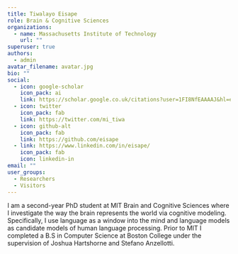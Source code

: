 ```yaml
---
title: Tiwalayo Eisape
role: Brain & Cognitive Sciences
organizations:
  - name: Massachusetts Institute of Technology
    url: ""
superuser: true
authors:
  - admin
avatar_filename: avatar.jpg
bio: ""
social:
  - icon: google-scholar
    icon_pack: ai
    link: https://scholar.google.co.uk/citations?user=1FI8NfEAAAAJ&hl=en&oi=ao
  - icon: twitter
    icon_pack: fab
    link: https://twitter.com/mi_tiwa
  - icon: github-alt
    icon_pack: fab
    link: https://github.com/eisape
  - link: https://www.linkedin.com/in/eisape/
    icon_pack: fab
    icon: linkedin-in
email: ""
user_groups:
  - Researchers
  - Visitors
---
```

I am a second-year PhD student at MIT Brain and Cognitive Sciences where I investigate the way the brain represents the world via cognitive modeling. Specifically, I use language as a window into the mind and language models as candidate models of human language processing. Prior to MIT I completed a B.S in  Computer Science at Boston College under the supervision of Joshua Hartshorne and Stefano Anzellotti.
